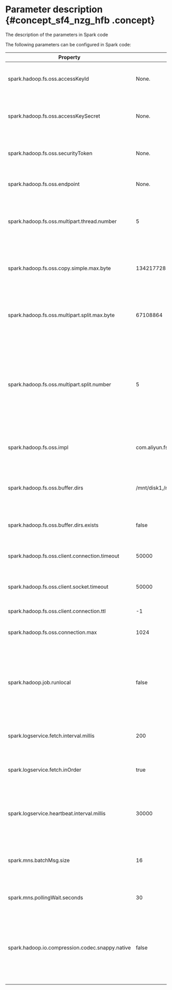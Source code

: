# Parameter description {#concept_sf4_nzg_hfb .concept}

The description of the parameters in Spark code

The following parameters can be configured in Spark code:

|Property|Default|Description|
|--------|-------|-----------|
|spark.hadoop.fs.oss.accessKeyId|None.|\(Optional\) The AccessKey ID required for accessing OSS.|
|spark.hadoop.fs.oss.accessKeySecret|None.|\(Optional\) The AccessKey Secret required for accessing OSS.|
|spark.hadoop.fs.oss.securityToken|None.|\(Optional\) The STS token required for accessing OSS.|
|spark.hadoop.fs.oss.endpoint|None.|\(Optional\) The endpoint used for accessing OSS.|
|spark.hadoop.fs.oss.multipart.thread.number|5|The number of threads \(concurrency\) used by OSS for the upload part - copy operation.|
|spark.hadoop.fs.oss.copy.simple.max.byte|134217728|The file size limit for copying files between buckets in OSS using common APIs.|
|spark.hadoop.fs.oss.multipart.split.max.byte|67108864|The file multipart limit for copying files between buckets in OSS using common APIs.|
|spark.hadoop.fs.oss.multipart.split.number|5|The number of multipart files for copying files between buckets in OSS using common APIs. By default, the number is the same as the number of threads \(concurrency\) used.|
|spark.hadoop.fs.oss.impl|com.aliyun.fs.oss.nat.NativeOssFileSystem|The implementation class for the native file system of OSS.|
|spark.hadoop.fs.oss.buffer.dirs|/mnt/disk1,/mnt/disk2,…|The OSS local temporary directory. It uses a data disk in the cluster by default.|
|spark.hadoop.fs.oss.buffer.dirs.exists|false|Whether the OSS temporary directory exists.|
|spark.hadoop.fs.oss.client.connection.timeout|50000|Timeout period for OSS client connections \(unit: milliseconds\).|
|spark.hadoop.fs.oss.client.socket.timeout|50000|Timeout period for OSS Client sockets \(unit: milliseconds\).|
|spark.hadoop.fs.oss.client.connection.ttl|-1|The value of time-to-live for clients|
|spark.hadoop.fs.oss.connection.max|1024|The maximum connections allowed.|
|spark.hadoop.job.runlocal|false|If the data source is OSS and you need to run and debug Spark code locally, set this parameter to true. Otherwise, set this parameter to false.|
|spark.logservice.fetch.interval.millis|200|The interval for receivers to retrieve data from LogHub.|
|spark.logservice.fetch.inOrder|true|Whether to consume the Shard data in order after the data has been parted.|
|spark.logservice.heartbeat.interval.millis|30000|The heartbeat interval for the data consumption processes \(unit: milliseconds\).|
|spark.mns.batchMsg.size|16|The number of MNS messages to fetch in bulk, with a maximum of 16.|
|spark.mns.pollingWait.seconds|30|The polling wait time if the MNS queue is empty.|
|spark.hadoop.io.compression.codec.snappy.native|false|Whether the Snappy files are in the standard Snappy format. By default, Hadoop recognizes Snappy files edited in Hadoop.|

